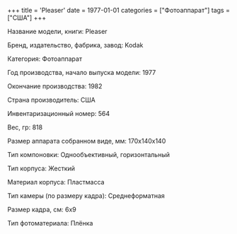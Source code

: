 +++
title = 'Pleaser'
date = 1977-01-01
categories = ["Фотоаппарат"]
tags = ["США"]
+++

Название модели, книги: Pleaser

Бренд, издательство, фабрика, завод: Kodak

Категория: Фотоаппарат

Год производства, начало выпуска модели: 1977

Окончание производства: 1982

Страна производитель: США

Инвентаризационный номер: 564

Вес, гр: 818

Размер аппарата  собранном виде, мм: 170х140х140

Тип компоновки: Однообъективный, горизонтальный

Тип корпуса: Жесткий

Материал корпуса: Пластмасса

Тип камеры (по размеру кадра): Среднеформатная

Размер кадра, см: 6х9

Тип фотоматериала: Плёнка

